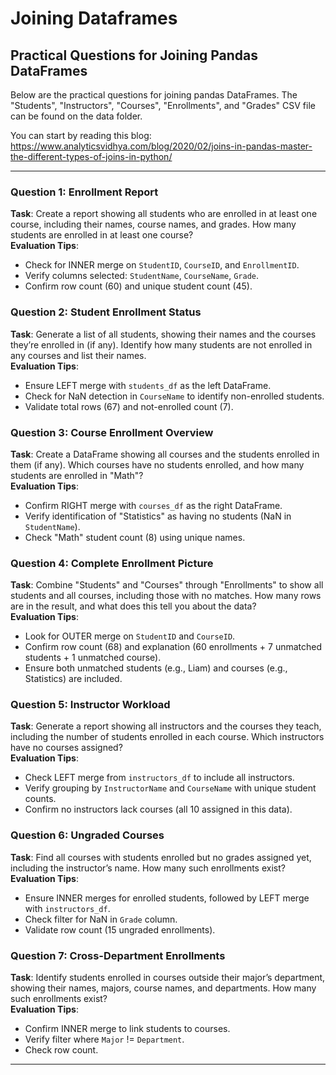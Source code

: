 # Joining Dataframes

## Practical Questions for Joining Pandas DataFrames

Below are the practical questions for joining pandas DataFrames. The "Students", "Instructors", "Courses", "Enrollments", and "Grades" CSV file can be found on the data folder.

You can start by reading this blog: https://www.analyticsvidhya.com/blog/2020/02/joins-in-pandas-master-the-different-types-of-joins-in-python/

---

### Question 1: Enrollment Report

**Task**: Create a report showing all students who are enrolled in at least one course, including their names, course names, and grades. How many students are enrolled in at least one course?  
**Evaluation Tips**:  

- Check for INNER merge on `StudentID`, `CourseID`, and `EnrollmentID`.  
- Verify columns selected: `StudentName`, `CourseName`, `Grade`.  
- Confirm row count (60) and unique student count (45).

### Question 2: Student Enrollment Status

**Task**: Generate a list of all students, showing their names and the courses they’re enrolled in (if any). Identify how many students are not enrolled in any courses and list their names.  
**Evaluation Tips**:  

- Ensure LEFT merge with `students_df` as the left DataFrame.  
- Check for NaN detection in `CourseName` to identify non-enrolled students.  
- Validate total rows (67) and not-enrolled count (7).

### Question 3: Course Enrollment Overview

**Task**: Create a DataFrame showing all courses and the students enrolled in them (if any). Which courses have no students enrolled, and how many students are enrolled in "Math"?  
**Evaluation Tips**:  

- Confirm RIGHT merge with `courses_df` as the right DataFrame.  
- Verify identification of "Statistics" as having no students (NaN in `StudentName`).  
- Check "Math" student count (8) using unique names.

### Question 4: Complete Enrollment Picture

**Task**: Combine "Students" and "Courses" through "Enrollments" to show all students and all courses, including those with no matches. How many rows are in the result, and what does this tell you about the data?  
**Evaluation Tips**:  

- Look for OUTER merge on `StudentID` and `CourseID`.  
- Confirm row count (68) and explanation (60 enrollments + 7 unmatched students + 1 unmatched course).  
- Ensure both unmatched students (e.g., Liam) and courses (e.g., Statistics) are included.

### Question 5: Instructor Workload

**Task**: Generate a report showing all instructors and the courses they teach, including the number of students enrolled in each course. Which instructors have no courses assigned?  
**Evaluation Tips**:  

- Check LEFT merge from `instructors_df` to include all instructors.  
- Verify grouping by `InstructorName` and `CourseName` with unique student counts.  
- Confirm no instructors lack courses (all 10 assigned in this data).

### Question 6: Ungraded Courses

**Task**: Find all courses with students enrolled but no grades assigned yet, including the instructor’s name. How many such enrollments exist?  
**Evaluation Tips**:  

- Ensure INNER merges for enrolled students, followed by LEFT merge with `instructors_df`.  
- Check filter for NaN in `Grade` column.  
- Validate row count (15 ungraded enrollments).

### Question 7: Cross-Department Enrollments

**Task**: Identify students enrolled in courses outside their major’s department, showing their names, majors, course names, and departments. How many such enrollments exist?  
**Evaluation Tips**:  

- Confirm INNER merge to link students to courses.  
- Verify filter where `Major` != `Department`.  
- Check row count.

---
